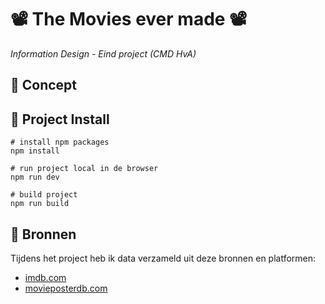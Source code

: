 # 📽️ The Movies ever made 📽️

*Information Design - Eind project (CMD HvA)*

## 📖 Concept

## 🔨 Project Install

```shell
# install npm packages
npm install

# run project local in de browser
npm run dev

# build project
npm run build

```

## 🔬 Bronnen

Tijdens het project heb ik data verzameld uit deze bronnen en platformen:

- [imdb.com](https://www.imdb.com/)
- [movieposterdb.com](https://www.movieposterdb.com/)
